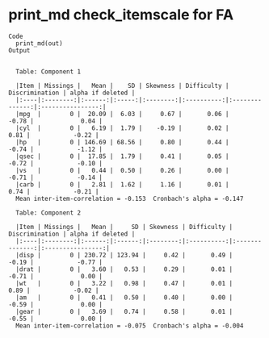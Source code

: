 # print_md check_itemscale for FA

    Code
      print_md(out)
    Output
      
      
      Table: Component 1
      
      |Item | Missings |   Mean |    SD | Skewness | Difficulty | Discrimination | alpha if deleted |
      |:----|:--------:|:------:|:-----:|:--------:|:----------:|:--------------:|:----------------:|
      |mpg  |        0 |  20.09 |  6.03 |     0.67 |       0.06 |          -0.78 |             0.04 |
      |cyl  |        0 |   6.19 |  1.79 |    -0.19 |       0.02 |           0.81 |            -0.22 |
      |hp   |        0 | 146.69 | 68.56 |     0.80 |       0.44 |          -0.74 |            -1.12 |
      |qsec |        0 |  17.85 |  1.79 |     0.41 |       0.05 |          -0.72 |            -0.10 |
      |vs   |        0 |   0.44 |  0.50 |     0.26 |       0.00 |          -0.71 |            -0.14 |
      |carb |        0 |   2.81 |  1.62 |     1.16 |       0.01 |           0.74 |            -0.21 |
      Mean inter-item-correlation = -0.153  Cronbach's alpha = -0.147
      
      Table: Component 2
      
      |Item | Missings |   Mean |     SD | Skewness | Difficulty | Discrimination | alpha if deleted |
      |:----|:--------:|:------:|:------:|:--------:|:----------:|:--------------:|:----------------:|
      |disp |        0 | 230.72 | 123.94 |     0.42 |       0.49 |          -0.19 |            -0.77 |
      |drat |        0 |   3.60 |   0.53 |     0.29 |       0.01 |          -0.71 |             0.00 |
      |wt   |        0 |   3.22 |   0.98 |     0.47 |       0.01 |           0.89 |            -0.02 |
      |am   |        0 |   0.41 |   0.50 |     0.40 |       0.00 |          -0.59 |             0.00 |
      |gear |        0 |   3.69 |   0.74 |     0.58 |       0.01 |          -0.55 |             0.00 |
      Mean inter-item-correlation = -0.075  Cronbach's alpha = -0.004

